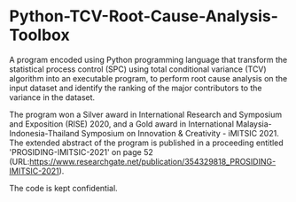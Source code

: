 # Python-TCV-Root-Cause-Analysis-Toolbox
A program encoded using Python programming language that transform the statistical process control (SPC) using total conditional variance (TCV) algorithm into an executable program, to perform root cause analysis on the input dataset and identify the ranking of the major contributors to the variance in the dataset.

The program won a Silver award in International Research and Symposium and Exposition (RISE) 2020, and a Gold award in International Malaysia-Indonesia-Thailand Symposium on Innovation & Creativity - iMITSIC 2021. The extended abstract of the program is published in a proceeding entitled 'PROSIDING-IMITSIC-2021' on page 52 (URL:https://www.researchgate.net/publication/354329818_PROSIDING-IMITSIC-2021).

The code is kept confidential.

